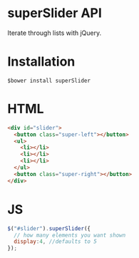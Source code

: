 # superSlider API
Iterate through lists with jQuery.

# Installation
 `$bower install superSlider`
# HTML

```HTML
<div id="slider">
  <button class="super-left"></button>
  <ul>
    <li></li>
    <li></li>
    <li></li>
  </ul>
  <button class="super-right"></button>
</div>
```

# JS

```javascript
$("#slider").superSlider({
  // how many elements you want shown
  display:4, //defaults to 5
});
```
